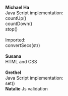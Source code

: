 <b>Michael Ha</b>					<br/>
Java Script implementation:			<br/>
countUp()							<br/>
countDown()							<br/>
stop()								<br/>
									<br/>
Imported:							<br/>
convertSecs(str)					<br/>
									<br/>
<b>Susana</b>						<br/>
HTML and CSS						<br/>
									<br/>
<b>Grethel</b>						<br/>
Java Script implementation:			<br/>
set()	<br/>
<b> Natalie</b>
Js validation
